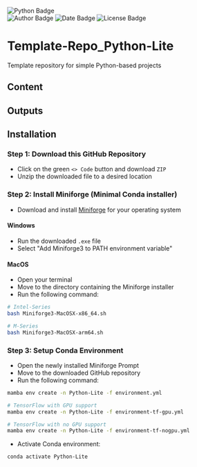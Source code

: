 ![Python Badge](https://img.shields.io/badge/Python-3.10-blue?logo=python&logoColor=rgb(149%2C157%2C165)&labelColor=rgb(50%2C60%2C65))  
![Author Badge](https://img.shields.io/badge/Author-Benoit_Dehapiot-blue?labelColor=rgb(50%2C60%2C65)&color=rgb(149%2C157%2C165))
![Date Badge](https://img.shields.io/badge/Created-2023--09--20-blue?labelColor=rgb(50%2C60%2C65)&color=rgb(149%2C157%2C165))
![License Badge](https://img.shields.io/badge/Licence-GNU%20General%20Public%20License%20v3.0-blue?labelColor=rgb(50%2C60%2C65)&color=rgb(149%2C157%2C165))    

# Template-Repo_Python-Lite
Template repository for simple Python-based projects
## Content

## Outputs
## Installation
### Step 1: Download this GitHub Repository 
- Click on the green `<> Code` button and download `ZIP` 
- Unzip the downloaded file to a desired location

### Step 2: Install Miniforge (Minimal Conda installer)
- Download and install [Miniforge](https://github.com/conda-forge/miniforge) for your operating system   

#### Windows
- Run the downloaded `.exe` file 
- Select "Add Miniforge3 to PATH environment variable" 

#### MacOS
- Open your terminal
- Move to the directory containing the Miniforge installer
- Run the following command:  

```bash
# Intel-Series
bash Miniforge3-MacOSX-x86_64.sh
```  
```bash
# M-Series
bash Miniforge3-MacOSX-arm64.sh
```  

### Step 3: Setup Conda Environment
- Open the newly installed Miniforge Prompt
- Move to the downloaded GitHub repository
- Run the following command: 

```bash
mamba env create -n Python-Lite -f environment.yml
```  

```bash
# TensorFlow with GPU support
mamba env create -n Python-Lite -f environment-tf-gpu.yml
```  
```bash
# TensorFlow with no GPU support 
mamba env create -n Python-Lite -f environment-tf-nogpu.yml
```  

- Activate Conda environment:  
```bash
conda activate Python-Lite
```